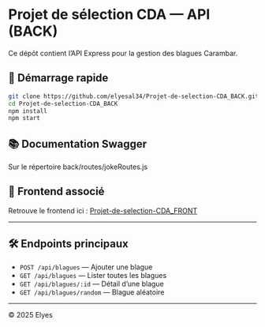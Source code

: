 # Projet de sélection CDA — API (BACK)

Ce dépôt contient l’API Express pour la gestion des blagues Carambar.

## 🚀 Démarrage rapide

```bash
git clone https://github.com/elyesal34/Projet-de-selection-CDA_BACK.git
cd Projet-de-selection-CDA_BACK
npm install
npm start
```

## 📚 Documentation Swagger

Sur le répertoire back/routes/jokeRoutes.js

## 🔗 Frontend associé

Retrouve le frontend ici : [Projet-de-selection-CDA_FRONT](https://github.com/elyesal34/Projet-de-selection-CDA_FRONT)

---

## 🛠 Endpoints principaux

- `POST /api/blagues` — Ajouter une blague
- `GET /api/blagues` — Lister toutes les blagues
- `GET /api/blagues/:id` — Détail d’une blague
- `GET /api/blagues/random` — Blague aléatoire

---

© 2025 Elyes

